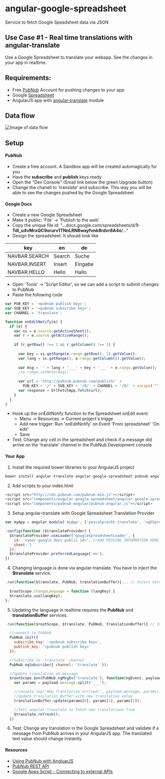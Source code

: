 angular-google-spreadsheet
==========================

Service to fetch Google Speadsheet data via JSON



Use Case #1 - Real time translations with angular-translate
------------------------------------

Use a Google Spreadsheet to translate your webapp. See the changes in your app in realtime.

## Requirements:

- Free [PubNub](http://www.pubnub.com/) Account for pushing changes to your app
- Google [Spreadsheet](https://docs.google.com/spreadsheet/) 
- AngularJS app with [angular-translate](http://angular-translate.github.io/) module


## Data flow

![Image of data flow](https://docs.google.com/drawings/d/1nVJU2Jfj7CvgVad9DjczfvgNV0GRYamdmWg6SbUG2oM/pub?w=720&h=804)


## Setup

#### PubNub

 - Create a free account. A Sandbox app will be created automagically for you
 - Have the **subscribe** and **publish** keys ready
 - Open the "Dev Console" (Small link below the green Upgrade button)
 - Change the chanell to 'translate' and subscribe. This way you will be able to see the changes pushed by the Google Spreadsheet

#### Google Docs

 - Create a new Google Spreadsheet
 - Make it public: 'File' -> 'Publish to the web'
 - Copy the unique file id: "...docs.google.com/spreadsheets/d/**1-TdI_u4vMrxQC9orurv1TNnLRN8wayfvnk8rdvr8A4o**/..."
 - Design the spreadsheet. It should look like



key | en | de
------------ | ------------- | -------------
NAVBAR.SEARCH | Search | Suche
NAVBAR.INSERT | Insert | Eingabe
NAVBAR.HELLO | Hello | Hallo

 - Open 'Tools' -> 'Script Editor', so we can add a script to submit changes to PubNub
 - Paste the following code

```javascript
var PUB_KEY = '<pubnub publish key>';
var SUB_KEY = '<pubnub subscribe key>';
var CHANNEL = 'translate';

function onEditNotify(e) {
  if (e) { 
    var ss = e.source.getActiveSheet();
    var r = e.source.getActiveRange(); 
    
    if (r.getRow() !== 1 && r.getColumn() !== 1) {
      
      var key = ss.getRange(e.range.getRow(), 1).getValue();
      var lang = ss.getRange(1, e.range.getColumn()).getValue();
      
      var msg = '' + lang + '___' + key + '___' + e.range.getValue();
      //e.range.setNote(msg);  
      
      var url = 'http://pubsub.pubnub.com/publish/' +
        PUB_KEY + '/' + SUB_KEY + '/0/' + CHANNEL + '/0/' + escape('"' + msg + '"');
      var response = UrlFetchApp.fetch(url);
    }
  }
}
```		

 - Hook up the onEditNotify function to the Spreadsheet onEdit event:
   - Menu -> Resources -> Current project's trigge
   - Add new trigger: Run 'onEditNotify' on Event 'From spreadsheet' 'On edit'
   - Save
 - Test: Change any cell in the spreadsheet and check if a message did arrive on the 'translate' channel in the PubNub Development console

#### Your App

1. Install the required bower libraries to your AngularJS project

```javascript
bower install angular-translate angular-google-spreadsheet pubnub-angular --save
```

2. Add scripts to your index.html

```javascript
<script src="http://cdn.pubnub.com/pubnub.min.js"></script>
<script src="components/angular-google-spreadsheet/angular-google-spreadsheet.js"></script>
<script src="components/pubnub-angular/pubnub-angular.js"></script>
```


3. Setup angular-translate with Google Spreadsheet Translation Provider

```javascript
var myApp = angular.module('myApp', ['pascalprecht.translate', 'ngGSpreadsheet', 'pubnub.angular.service']) //your app module

.config(function ($translateProvider) {
  $translateProvider.useLoader('googleSpreadsheetLoader', {
    id: '<your google docs public id>', //ADD MISSING INFORMATION HERE
    sheet: 1
  });
  $translateProvider.preferredLanguage('en');
})
```

4. Changing language is done via angular-translate. You have to inject the **$translate** service.

```javascript
.run(function($translate, PubNub, translationBuffer){... // Inject Services
	
  $rootScope.changeLanguage = function (langKey) {
  $translate.use(langKey);
};
```
    
    
5. Updating the language in realtime requires the **PubNub** and **translationBuffer** services.

```javascript
.run(function($rootScope, $translate, PubNub, translationBuffer){ // Inject Services

  //connect to PubNub
  PubNub.init({
    subscribe_key: '<pubnub subscribe key>',
    publish_key: '<pubnub publish key>'
  });

  //Subscribe to 'translate' channel
  PubNub.ngSubscribe({ channel: 'translate' });

  //Update translation on message
  $rootScope.$on(PubNub.ngMsgEv('translate'), function(ngEvent, payload) {
    var params = payload.message.split('___');

    //console.log('New Translation arrived:', payload.message, params);
    //Update translation Buffer with new translation value
    translationBuffer.update(params[0], params[1], params[2]);

    //Tell angular-translate to fetch new translations from 
    $translate.refresh();
  })
```  

6. Test: Change any translation in the Google Spreadsheet and validate if a message from PubNub arrives in your AngularJS app. The translated text value should change instantly.

#### Resources

- [Using PubNub with AngluarJS ](http://www.pubnub.com/blog/angularjs-101-from-zero-to-angular-in-seconds/)
- [PubNub REST API](http://www.pubnub.com/http-rest-push-api/)
- [Google Apps Script - Connecting to external APIs](https://developers.google.com/apps-script/guides/services/external)
